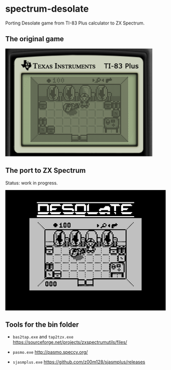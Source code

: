 # spectrum-desolate
Porting Desolate game from TI-83 Plus calculator to ZX Spectrum.

## The original game

![](screenshot/original-room1.png)


## The port to ZX Spectrum

Status: work in progress.

![](screenshot/port-room1.png)


## Tools for the bin folder

 - `bas2tap.exe` and `tap2tzx.exe`
   https://sourceforge.net/projects/zxspectrumutils/files/

 - `pasmo.exe`
   http://pasmo.speccy.org/

 - `sjasmplus.exe`
   https://github.com/z00m128/sjasmplus/releases

